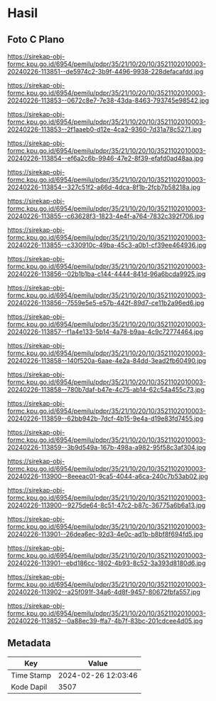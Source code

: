 # Hasil

## Foto C Plano

https://sirekap-obj-formc.kpu.go.id/6954/pemilu/pdpr/35/21/10/20/10/3521102010003-20240226-113851--de5974c2-3b9f-4496-9938-228defacafdd.jpg

https://sirekap-obj-formc.kpu.go.id/6954/pemilu/pdpr/35/21/10/20/10/3521102010003-20240226-113853--0672c8e7-7e38-43da-8463-793745e98542.jpg

https://sirekap-obj-formc.kpu.go.id/6954/pemilu/pdpr/35/21/10/20/10/3521102010003-20240226-113853--2f1aaeb0-d12e-4ca2-9360-7d31a78c5271.jpg

https://sirekap-obj-formc.kpu.go.id/6954/pemilu/pdpr/35/21/10/20/10/3521102010003-20240226-113854--ef6a2c6b-9946-47e2-8f39-efafd0ad48aa.jpg

https://sirekap-obj-formc.kpu.go.id/6954/pemilu/pdpr/35/21/10/20/10/3521102010003-20240226-113854--327c51f2-a66d-4dca-8f1b-2fcb7b58218a.jpg

https://sirekap-obj-formc.kpu.go.id/6954/pemilu/pdpr/35/21/10/20/10/3521102010003-20240226-113855--c63628f3-1823-4e4f-a764-7832c392f706.jpg

https://sirekap-obj-formc.kpu.go.id/6954/pemilu/pdpr/35/21/10/20/10/3521102010003-20240226-113855--c330910c-49ba-45c3-a0b1-cf39ee464936.jpg

https://sirekap-obj-formc.kpu.go.id/6954/pemilu/pdpr/35/21/10/20/10/3521102010003-20240226-113856--02b1b1ba-c144-4444-841d-96a6bcda9925.jpg

https://sirekap-obj-formc.kpu.go.id/6954/pemilu/pdpr/35/21/10/20/10/3521102010003-20240226-113856--7559e5e5-e57b-442f-89d7-ce11b2a96ed6.jpg

https://sirekap-obj-formc.kpu.go.id/6954/pemilu/pdpr/35/21/10/20/10/3521102010003-20240226-113857--f1a4e133-5b14-4a78-b9aa-4c9c72774464.jpg

https://sirekap-obj-formc.kpu.go.id/6954/pemilu/pdpr/35/21/10/20/10/3521102010003-20240226-113858--140f520a-6aae-4e2a-84dd-3ead2fb60490.jpg

https://sirekap-obj-formc.kpu.go.id/6954/pemilu/pdpr/35/21/10/20/10/3521102010003-20240226-113858--780b7daf-b47e-4c75-ab14-62c54a455c73.jpg

https://sirekap-obj-formc.kpu.go.id/6954/pemilu/pdpr/35/21/10/20/10/3521102010003-20240226-113859--62bb942b-7dcf-4b15-9e4a-d19e83fd7455.jpg

https://sirekap-obj-formc.kpu.go.id/6954/pemilu/pdpr/35/21/10/20/10/3521102010003-20240226-113859--3b9d549a-167b-498a-a982-95f58c3af304.jpg

https://sirekap-obj-formc.kpu.go.id/6954/pemilu/pdpr/35/21/10/20/10/3521102010003-20240226-113900--8eeeac01-9ca5-4044-a6ca-240c7b53ab02.jpg

https://sirekap-obj-formc.kpu.go.id/6954/pemilu/pdpr/35/21/10/20/10/3521102010003-20240226-113900--9275de64-8c51-47c2-b87c-36775a6b6a13.jpg

https://sirekap-obj-formc.kpu.go.id/6954/pemilu/pdpr/35/21/10/20/10/3521102010003-20240226-113901--26dea6ec-92d3-4e0c-ad1b-b8bf8f694fd5.jpg

https://sirekap-obj-formc.kpu.go.id/6954/pemilu/pdpr/35/21/10/20/10/3521102010003-20240226-113901--ebd186cc-1802-4b93-8c52-3a393d8180d6.jpg

https://sirekap-obj-formc.kpu.go.id/6954/pemilu/pdpr/35/21/10/20/10/3521102010003-20240226-113902--a25f091f-34a6-4d8f-9457-80672fbfa557.jpg

https://sirekap-obj-formc.kpu.go.id/6954/pemilu/pdpr/35/21/10/20/10/3521102010003-20240226-113852--0a88ec39-ffa7-4b7f-83bc-201cdcee4d05.jpg


## Metadata

| Key        | Value               |
| ---------- | ------------------- |
| Time Stamp | 2024-02-26 12:03:46 |
| Kode Dapil | 3507                |




